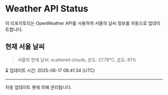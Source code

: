 
# Weather API Status

이 리포지토리는 OpenWeather API를 사용하여 서울의 날씨 정보를 자동으로 업데이트합니다.

## 현재 서울 날씨
> 서울의 현재 날씨: scattered clouds, 온도: 27.76°C, 습도: 61%

⏳ 업데이트 시간: 2025-06-17 08:41:34 (UTC)

---
자동 업데이트 봇에 의해 관리됩니다.
